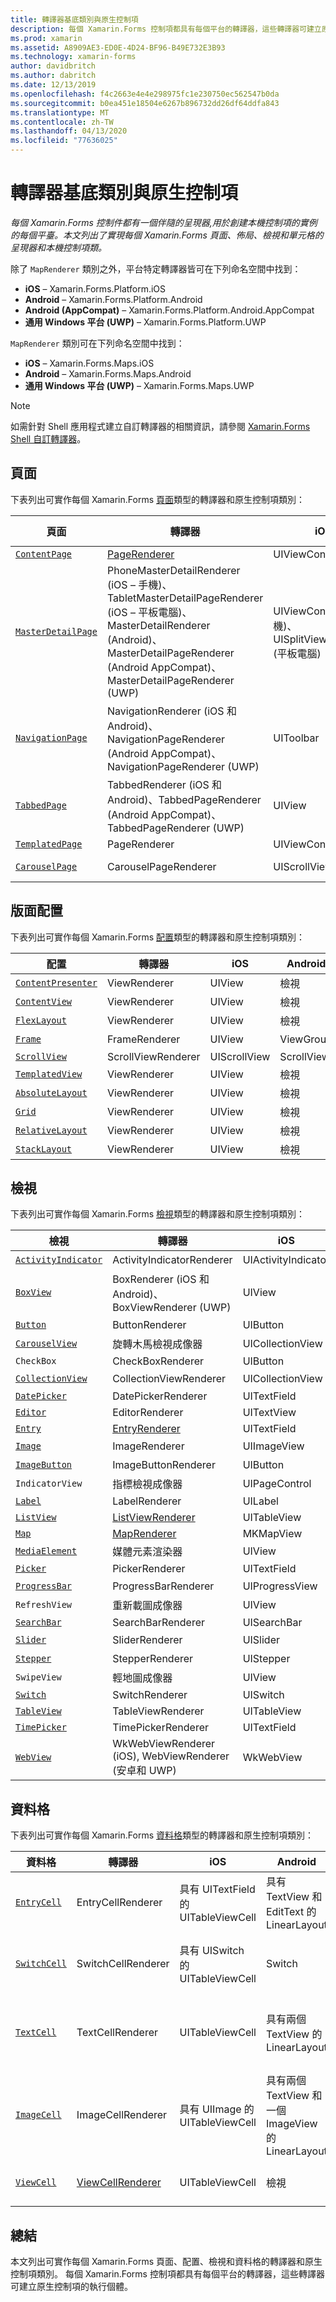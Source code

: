 ```yaml
---
title: 轉譯器基底類別與原生控制項
description: 每個 Xamarin.Forms 控制項都具有每個平台的轉譯器，這些轉譯器可建立原生控制項的執行個體。 本文列出可實作每個 Xamarin.Forms 頁面、配置、檢視和資料格的轉譯器和原生控制項類別。
ms.prod: xamarin
ms.assetid: A8909AE3-ED0E-4D24-BF96-B49E732E3B93
ms.technology: xamarin-forms
author: davidbritch
ms.author: dabritch
ms.date: 12/13/2019
ms.openlocfilehash: f4c2663e4e4e298975fc1e230750ec562547b0da
ms.sourcegitcommit: b0ea451e18504e6267b896732dd26df64ddfa843
ms.translationtype: MT
ms.contentlocale: zh-TW
ms.lasthandoff: 04/13/2020
ms.locfileid: "77636025"
---
```

# <a name="renderer-base-classes-and-native-controls"></a>轉譯器基底類別與原生控制項

_每個 Xamarin.Forms 控制件都有一個伴隨的呈現器,用於創建本機控制項的實例的每個平臺。本文列出了實現每個 Xamarin.Forms 頁面、佈局、檢視和單元格的呈現器和本機控制項類。_

除了 `MapRenderer` 類別之外，平台特定轉譯器皆可在下列命名空間中找到：

- **iOS** – Xamarin.Forms.Platform.iOS
- **Android** – Xamarin.Forms.Platform.Android
- **Android (AppCompat)** – Xamarin.Forms.Platform.Android.AppCompat
- **通用 Windows 平台 (UWP)** – Xamarin.Forms.Platform.UWP

`MapRenderer` 類別可在下列命名空間中找到：

- **iOS** – Xamarin.Forms.Maps.iOS
- **Android** – Xamarin.Forms.Maps.Android
- **通用 Windows 平台 (UWP)** – Xamarin.Forms.Maps.UWP

> [!NOTE]
> 如需針對 Shell 應用程式建立自訂轉譯器的相關資訊，請參閱 [Xamarin.Forms Shell 自訂轉譯器](~/xamarin-forms/app-fundamentals/shell/customrenderers.md)。

## <a name="pages"></a>頁面

下表列出可實作每個 Xamarin.Forms [頁面](~/xamarin-forms/user-interface/controls/pages.md)類型的轉譯器和原生控制項類別：

|頁面|轉譯器|iOS|Android|Android (AppCompat)|UWP|
|--- |--- |--- |--- |--- |--- |
|[`ContentPage`](xref:Xamarin.Forms.ContentPage)|[PageRenderer](~/xamarin-forms/app-fundamentals/custom-renderer/contentpage.md)|UIViewController|ViewGroup||FrameworkElement|
|[`MasterDetailPage`](xref:Xamarin.Forms.MasterDetailPage)|PhoneMasterDetailRenderer (iOS – 手機)、TabletMasterDetailPageRenderer (iOS – 平板電腦)、MasterDetailRenderer (Android)、MasterDetailPageRenderer (Android AppCompat)、MasterDetailPageRenderer (UWP)|UIViewController (手機)、UISplitViewController (平板電腦)|DrawerLayout (v4)|DrawerLayout (v4)|FrameworkElement (自訂控制項)|
|[`NavigationPage`](xref:Xamarin.Forms.NavigationPage)|NavigationRenderer (iOS 和 Android)、NavigationPageRenderer (Android AppCompat)、NavigationPageRenderer (UWP)|UIToolbar|ViewGroup|ViewGroup|FrameworkElement (自訂控制項)|
|[`TabbedPage`](xref:Xamarin.Forms.TabbedPage)|TabbedRenderer (iOS 和 Android)、TabbedPageRenderer (Android AppCompat)、TabbedPageRenderer (UWP)|UIView|ViewPager|ViewPager|FrameworkElement (樞紐)|
|[`TemplatedPage`](xref:Xamarin.Forms.TemplatedPage)|PageRenderer|UIViewController|ViewGroup||FrameworkElement|
|[`CarouselPage`](xref:Xamarin.Forms.CarouselPage)|CarouselPageRenderer|UIScrollView|ViewPager|ViewPager|FrameworkElement (FlipView)|

## <a name="layouts"></a>版面配置

下表列出可實作每個 Xamarin.Forms [配置](~/xamarin-forms/user-interface/controls/layouts.md)類型的轉譯器和原生控制項類別：

|配置|轉譯器|iOS|Android|UWP|
|--- |--- |--- |--- |--- |
|[`ContentPresenter`](xref:Xamarin.Forms.ContentPresenter)|ViewRenderer|UIView|檢視|FrameworkElement|
|[`ContentView`](xref:Xamarin.Forms.ContentView)|ViewRenderer|UIView|檢視|FrameworkElement|
|[`FlexLayout`](xref:Xamarin.Forms.FlexLayout)|ViewRenderer|UIView|檢視|FrameworkElement|
|[`Frame`](xref:Xamarin.Forms.Frame)|FrameRenderer|UIView|ViewGroup|框線|
|[`ScrollView`](xref:Xamarin.Forms.ScrollView)|ScrollViewRenderer|UIScrollView|ScrollView|ScrollViewer|
|[`TemplatedView`](xref:Xamarin.Forms.TemplatedView)|ViewRenderer|UIView|檢視|FrameworkElement|
|[`AbsoluteLayout`](xref:Xamarin.Forms.AbsoluteLayout)|ViewRenderer|UIView|檢視|FrameworkElement|
|[`Grid`](xref:Xamarin.Forms.Grid)|ViewRenderer|UIView|檢視|FrameworkElement|
|[`RelativeLayout`](xref:Xamarin.Forms.RelativeLayout)|ViewRenderer|UIView|檢視|FrameworkElement|
|[`StackLayout`](xref:Xamarin.Forms.StackLayout)|ViewRenderer|UIView|檢視|FrameworkElement|

## <a name="views"></a>檢視

下表列出可實作每個 Xamarin.Forms [檢視](~/xamarin-forms/user-interface/controls/views.md)類型的轉譯器和原生控制項類別：

|檢視|轉譯器|iOS|Android|Android (AppCompat)|UWP|
|--- |--- |--- |--- |--- |--- |
|[`ActivityIndicator`](xref:Xamarin.Forms.ActivityIndicator)|ActivityIndicatorRenderer|UIActivityIndicator|進度列||進度列|
|[`BoxView`](xref:Xamarin.Forms.BoxView)|BoxRenderer (iOS 和 Android)、BoxViewRenderer (UWP)|UIView|ViewGroup||矩形|
|[`Button`](xref:Xamarin.Forms.Button)|ButtonRenderer|UIButton|按鈕|AppCompatButton|按鈕|
|[`CarouselView`](xref:Xamarin.Forms.CarouselView)|旋轉木馬檢視成像器|UICollectionView||RecyclerView|清單檢視基礎|
|`CheckBox`|CheckBoxRenderer|UIButton||AppCompatCheckBox|CheckBox|
|[`CollectionView`](xref:Xamarin.Forms.CollectionView)|CollectionViewRenderer|UICollectionView||RecyclerView|清單檢視基礎|
|[`DatePicker`](xref:Xamarin.Forms.DatePicker)|DatePickerRenderer|UITextField|EditText||DatePicker|
|[`Editor`](xref:Xamarin.Forms.Editor)|EditorRenderer|UITextView|EditText||TextBox|
|[`Entry`](xref:Xamarin.Forms.Entry)|[EntryRenderer](~/xamarin-forms/app-fundamentals/custom-renderer/entry.md)|UITextField|EditText||TextBox|
|[`Image`](xref:Xamarin.Forms.Image)|ImageRenderer|UIImageView|ImageView||映像|
|[`ImageButton`](xref:Xamarin.Forms.ImageButton)|ImageButtonRenderer|UIButton||AppCompatImageButton|按鈕|
|`IndicatorView`|指標檢視成像器|UIPageControl||LinearLayout||
|[`Label`](xref:Xamarin.Forms.Label)|LabelRenderer|UILabel|TextView||TextBlock|
|[`ListView`](xref:Xamarin.Forms.ListView)|[ListViewRenderer](~/xamarin-forms/app-fundamentals/custom-renderer/listview.md)|UITableView|ListView||ListView|
|[`Map`](xref:Xamarin.Forms.Maps.Map)|[MapRenderer](~/xamarin-forms/app-fundamentals/custom-renderer/map/index.md)|MKMapView|MapView||MapControl|
|[`MediaElement`](xref:Xamarin.Forms.MediaElement)|媒體元素渲染器|UIView||視訊檢視|MediaElement|
|[`Picker`](xref:Xamarin.Forms.Picker)|PickerRenderer|UITextField|EditText|EditText|ComboBox|
|[`ProgressBar`](xref:Xamarin.Forms.ProgressBar)|ProgressBarRenderer|UIProgressView|進度列||進度列|
|`RefreshView`|重新載圖成像器|UIView||輕掃刷新佈局|重新整理容器|
|[`SearchBar`](xref:Xamarin.Forms.SearchBar)|SearchBarRenderer|UISearchBar|SearchView||AutoSuggestBox|
|[`Slider`](xref:Xamarin.Forms.Slider)|SliderRenderer|UISlider|SeekBar||滑桿|
|[`Stepper`](xref:Xamarin.Forms.Stepper)|StepperRenderer|UIStepper|LinearLayout||控制|
|`SwipeView`|輕地圖成像器|UIView||檢視|輕掃控制|
|[`Switch`](xref:Xamarin.Forms.Switch)|SwitchRenderer|UISwitch|Switch|SwitchCompat|ToggleSwitch|
|[`TableView`](xref:Xamarin.Forms.TableView)|TableViewRenderer|UITableView|ListView||ListView|
|[`TimePicker`](xref:Xamarin.Forms.TimePicker)|TimePickerRenderer|UITextField|EditText||TimePicker|
|[`WebView`](xref:Xamarin.Forms.WebView)|WkWebViewRenderer (iOS), WebViewRenderer (安卓和 UWP)|WkWebView|WebView||WebView|

## <a name="cells"></a>資料格

下表列出可實作每個 Xamarin.Forms [資料格](~/xamarin-forms/user-interface/controls/cells.md)類型的轉譯器和原生控制項類別：

|資料格|轉譯器|iOS|Android|UWP|
|--- |--- |--- |--- |--- |
|[`EntryCell`](xref:Xamarin.Forms.EntryCell)|EntryCellRenderer|具有 UITextField 的 UITableViewCell|具有 TextView 和 EditText 的 LinearLayout|具有 TextBox 的 DataTemplate|
|[`SwitchCell`](xref:Xamarin.Forms.SwitchCell)|SwitchCellRenderer|具有 UISwitch 的 UITableViewCell|Switch|具有 Grid 的 DataTemplate，包含 TextBlock 和 ToggleSwitch|
|[`TextCell`](xref:Xamarin.Forms.TextCell)|TextCellRenderer|UITableViewCell|具有兩個 TextView 的 LinearLayout|具有 StackPanel 的 DataTemplate，包含兩個 TextBlock|
|[`ImageCell`](xref:Xamarin.Forms.ImageCell)|ImageCellRenderer|具有 UIImage 的 UITableViewCell|具有兩個 TextView 和一個 ImageView 的 LinearLayout|具有 Grid 的 DataTemplate，包含一個 Image 和兩個 TextBlock|
|[`ViewCell`](xref:Xamarin.Forms.ViewCell)|[ViewCellRenderer](~/xamarin-forms/app-fundamentals/custom-renderer/viewcell.md)|UITableViewCell|檢視|具有 ContentPresenter 的 DataTemplate|

## <a name="summary"></a>總結

本文列出可實作每個 Xamarin.Forms 頁面、配置、檢視和資料格的轉譯器和原生控制項類別。 每個 Xamarin.Forms 控制項都具有每個平台的轉譯器，這些轉譯器可建立原生控制項的執行個體。
